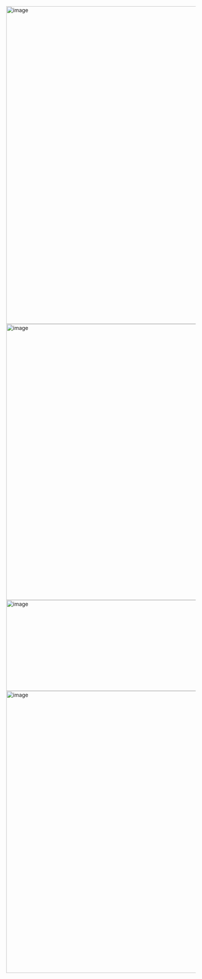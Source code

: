
<img width="664" height="846" alt="image" src="https://github.com/user-attachments/assets/f940fac6-3b52-44a7-a995-6f9360985b18" />
<img width="956" height="735" alt="image" src="https://github.com/user-attachments/assets/c29f5bcc-572a-4255-b8f7-3eaf1cc41d73" />
<img width="554" height="242" alt="image" src="https://github.com/user-attachments/assets/02007db8-9411-4c67-98d5-232fa04e08c3" />
<img width="785" height="751" alt="image" src="https://github.com/user-attachments/assets/368da717-c90f-4514-a1d6-8f00bc8885d5" />
